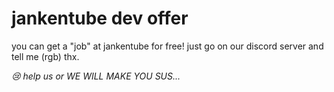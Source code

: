 # jankentube dev offer

you can get a "job" at jankentube for free!
just go on our discord server and tell me (rgb) thx.

*😢 help us or WE WILL MAKE YOU SUS...*